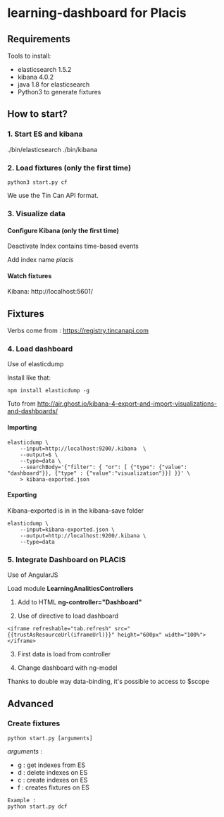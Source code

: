 # learning-dashboard for Placis

## Requirements

Tools to install:
- elasticsearch 1.5.2
- kibana 4.0.2
- java 1.8 for elasticsearch
- Python3 to generate fixtures


## How to start?

### 1. Start ES and kibana

./bin/elasticsearch
./bin/kibana


### 2. Load fixtures (only the first time)


```
python3 start.py cf
```


We use the Tin Can API format.



### 3. Visualize data


#### Configure Kibana (only the first time)

Deactivate Index contains time-based events

Add index name *placis*


#### Watch fixtures


Kibana: http://localhost:5601/

## Fixtures

Verbs come from : https://registry.tincanapi.com


### 4. Load dashboard

Use of elasticdump

Install like that:

```
npm install elasticdump -g
```

Tuto from http://air.ghost.io/kibana-4-export-and-import-visualizations-and-dashboards/


#### Importing

```
elasticdump \  
    --input=http://localhost:9200/.kibana  \
    --output=$ \
    --type=data \
    --searchBody='{"filter": { "or": [ {"type": {"value": "dashboard"}}, {"type" : {"value":"visualization"}}] }}' \
    > kibana-exported.json
```

#### Exporting

Kibana-exported is in in the kibana-save folder


```
elasticdump \  
    --input=kibana-exported.json \
    --output=http://localhost:9200/.kibana \
    --type=data
```


### 5. Integrate Dashboard on PLACIS

Use of AngularJS


Load module **LearningAnaliticsControllers**


1. Add to HTML **ng-controller="Dashboard"**

2. Use of directive to load dashboard

```
<iframe refreshable="tab.refresh" src="{{trustAsResourceUrl(iframeUrl)}}" height="600px" width="100%"></iframe>
```

3. First data is load from controller


4. Change dashboard with ng-model

Thanks to double way data-binding, it's possible to access to $scope






## Advanced

### Create fixtures

```
python start.py [arguments]
```

*arguments* :

- g : get indexes from ES
- d : delete indexes on ES
- c : create indexes on ES
- f : creates fixtures on ES

```
Example :
python start.py dcf
```
